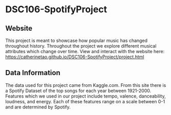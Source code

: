 # DSC106-SpotifyProject

## Website
This project is meant to showcase how popular music has changed throughout history.  Throughout the project we explore different musical attributes which change over time.  View and interact with the website here: https://catherinetao.github.io/DSC106-SpotifyProject/project.html

## Data Information
The data used for this project came from Kaggle.com.  From this site there is a Spotify Dataset of the top songs for each year between 1921-2000.  Features which we used in our project include tempo, valence, danceability, loudness, and energy.  Each of these features range on a scale between 0-1 and are determined by Spotify.

